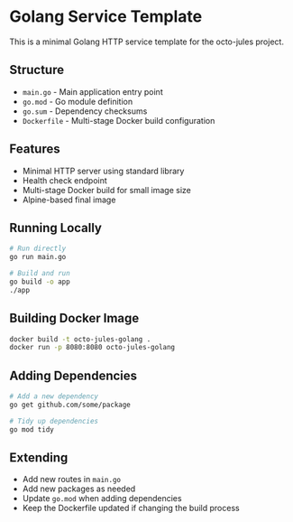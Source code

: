 # Golang Service Template

This is a minimal Golang HTTP service template for the octo-jules project.

## Structure

- `main.go` - Main application entry point
- `go.mod` - Go module definition
- `go.sum` - Dependency checksums
- `Dockerfile` - Multi-stage Docker build configuration

## Features

- Minimal HTTP server using standard library
- Health check endpoint
- Multi-stage Docker build for small image size
- Alpine-based final image

## Running Locally

```bash
# Run directly
go run main.go

# Build and run
go build -o app
./app
```

## Building Docker Image

```bash
docker build -t octo-jules-golang .
docker run -p 8080:8080 octo-jules-golang
```

## Adding Dependencies

```bash
# Add a new dependency
go get github.com/some/package

# Tidy up dependencies
go mod tidy
```

## Extending

- Add new routes in `main.go`
- Add new packages as needed
- Update `go.mod` when adding dependencies
- Keep the Dockerfile updated if changing the build process
